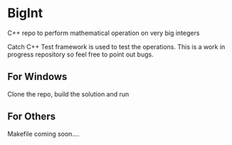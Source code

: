 # BigInt
C++ repo to perform mathematical operation on very big integers

Catch C++ Test framework is used to test the operations. This is a work in progress repository so feel free to point out bugs. 

## For Windows
Clone the repo, build the solution and run 

## For Others
Makefile coming soon....

